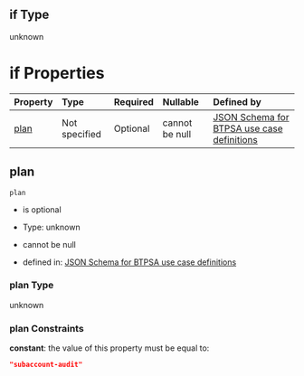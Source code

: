 ## if Type

unknown

# if Properties

| Property      | Type          | Required | Nullable       | Defined by                                                                                                                                                                                                                                    |
| :------------ | :------------ | :------- | :------------- | :-------------------------------------------------------------------------------------------------------------------------------------------------------------------------------------------------------------------------------------------- |
| [plan](#plan) | Not specified | Optional | cannot be null | [JSON Schema for BTPSA use case definitions](btpsa-usecase-properties-services-items-allof-1-then-allof-105-then-allof-3-if-properties-plan.md "undefined#/properties/services/items/allOf/1/then/allOf/105/then/allOf/3/if/properties/plan") |

## plan



`plan`

*   is optional

*   Type: unknown

*   cannot be null

*   defined in: [JSON Schema for BTPSA use case definitions](btpsa-usecase-properties-services-items-allof-1-then-allof-105-then-allof-3-if-properties-plan.md "undefined#/properties/services/items/allOf/1/then/allOf/105/then/allOf/3/if/properties/plan")

### plan Type

unknown

### plan Constraints

**constant**: the value of this property must be equal to:

```json
"subaccount-audit"
```
